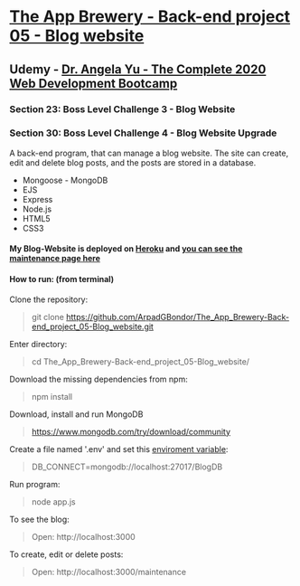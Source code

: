 # [The App Brewery - Back-end project 05 - Blog website](https://gabriel-blog-website.herokuapp.com/)

## Udemy - [Dr. Angela Yu - The Complete 2020 Web Development Bootcamp](https://www.udemy.com/course/the-complete-web-development-bootcamp/)

### Section 23: Boss Level Challenge 3 - Blog Website
### Section 30: Boss Level Challenge 4 - Blog Website Upgrade
A back-end program, that can manage a blog website. The site can create, edit and delete blog posts, and the posts are stored in a database.
 - Mongoose - MongoDB
 - EJS
 - Express
 - Node.js
 - HTML5
 - CSS3

#### My Blog-Website is deployed on [Heroku](https://gabriel-blog-website.herokuapp.com/) and [you can see the maintenance page here](https://gabriel-blog-website.herokuapp.com/maintenance)

#### How to run: (from terminal)
 Clone the repository:
 > git clone https://github.com/ArpadGBondor/The_App_Brewery-Back-end_project_05-Blog_website.git

 Enter directory:
 > cd The_App_Brewery-Back-end_project_05-Blog_website/

 Download the missing dependencies from npm:
 > npm install

 Download, install and run MongoDB
 > https://www.mongodb.com/try/download/community

 Create a file named '.env' and set this [enviroment variable](https://www.npmjs.com/package/dotenv):
 > DB_CONNECT=mongodb://localhost:27017/BlogDB

Run program: 
 > node app.js

 To see the blog:
 > Open: http://localhost:3000

 To create, edit or delete posts:
 > Open: http://localhost:3000/maintenance

